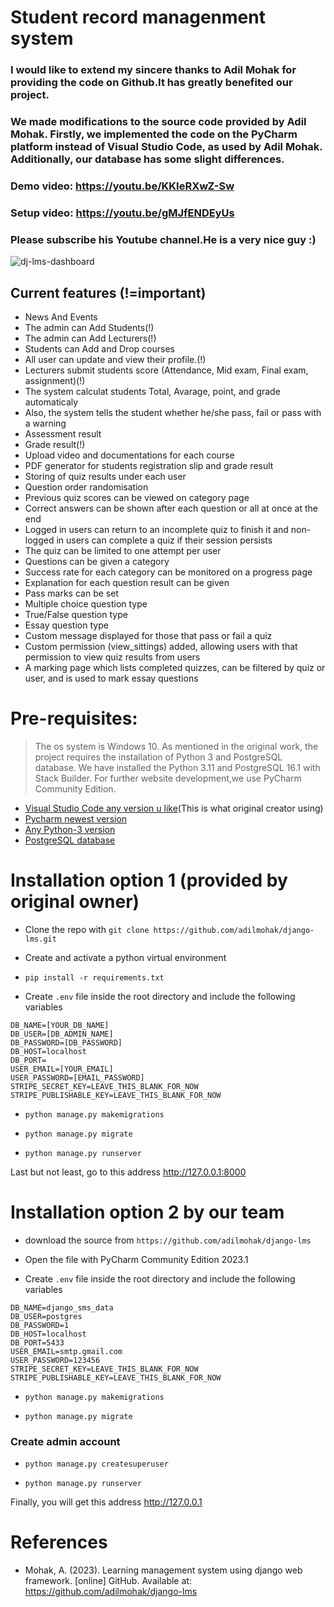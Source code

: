 # Student record managenment system

### I would like to extend my sincere thanks to Adil Mohak for providing the code on Github.It has greatly benefited our project.
### We made modifications to the source code provided by Adil Mohak. Firstly, we implemented the code on the PyCharm platform instead of Visual Studio Code, as used by Adil Mohak. Additionally, our database has some slight differences.

### Demo video: https://youtu.be/KKIeRXwZ-Sw
### Setup video: https://youtu.be/gMJfENDEyUs
### Please subscribe his Youtube channel.He is a very nice guy :)


![dj-lms-dashboard](https://user-images.githubusercontent.com/60693922/212262964-5b5f2cb9-59b6-4be8-bf29-63a5265a7a9e.png)

Current features
(!=important)
----------------
* News And Events
* The admin can Add Students(!)
* The admin can Add Lecturers(!)
* Students can Add and Drop courses
* All user can update and view their profile.(!)
* Lecturers submit students score (Attendance, Mid exam, Final exam, assignment)(!)
* The system calculat students Total, Avarage, point, and grade automaticaly
* Also, the system tells the student whether he/she pass, fail or pass with a warning
* Assessment result
* Grade result(!)
* Upload video and documentations for each course
* PDF generator for students registration slip and grade result
* Storing of quiz results under each user
* Question order randomisation
* Previous quiz scores can be viewed on category page
* Correct answers can be shown after each question or all at once at the end
* Logged in users can return to an incomplete quiz to finish it and non-logged in users can complete a quiz if their session persists
* The quiz can be limited to one attempt per user
* Questions can be given a category
* Success rate for each category can be monitored on a progress page
* Explanation for each question result can be given
* Pass marks can be set
* Multiple choice question type
* True/False question type
* Essay question type
* Custom message displayed for those that pass or fail a quiz
* Custom permission (view_sittings) added, allowing users with that permission to view quiz results from users
* A marking page which lists completed quizzes, can be filtered by quiz or user, and is used to mark essay questions


# Pre-requisites:

> The os system is Windows 10.
> As mentioned in the original work, the project requires the installation of Python 3 and PostgreSQL database. We have installed the Python 3.11 and PostgreSQL 16.1 with Stack Builder.
> For further website development,we use PyCharm Community Edition.

- [Visual Studio Code any version u like](https://code.visualstudio.com/download)(This is what original creator using)
- [Pycharm newest version](https://www.jetbrains.com/pycharm/download/other.html)
- [Any Python-3 version](https://www.python.org/downloads/)
- [PostgreSQL database](https://www.postgresql.org/download/)

# Installation option 1 (provided by original owner)

- Clone the repo with `git clone https://github.com/adilmohak/django-lms.git`

- Create and activate a python virtual environment

- `pip install -r requirements.txt`

- Create `.env` file inside the root directory and include the following variables
```config
DB_NAME=[YOUR_DB_NAME]
DB_USER=[DB_ADMIN_NAME]
DB_PASSWORD=[DB_PASSWORD]
DB_HOST=localhost
DB_PORT=
USER_EMAIL=[YOUR_EMAIL]
USER_PASSWORD=[EMAIL_PASSWORD]
STRIPE_SECRET_KEY=LEAVE_THIS_BLANK_FOR_NOW
STRIPE_PUBLISHABLE_KEY=LEAVE_THIS_BLANK_FOR_NOW
```

- `python manage.py makemigrations`

- `python manage.py migrate`

- `python manage.py runserver`

Last but not least, go to this address http://127.0.0.1:8000

# Installation option 2 by our team

- download the source from `https://github.com/adilmohak/django-lms`

- Open the file with PyCharm Community Edition 2023.1

- Create `.env` file inside the root directory and include the following variables
```config
DB_NAME=django_sms_data
DB_USER=postgres
DB_PASSWORD=1
DB_HOST=localhost
DB_PORT=5433
USER_EMAIL=smtp.gmail.com
USER_PASSWORD=123456
STRIPE_SECRET_KEY=LEAVE_THIS_BLANK_FOR_NOW
STRIPE_PUBLISHABLE_KEY=LEAVE_THIS_BLANK_FOR_NOW
```

- `python manage.py makemigrations`

- `python manage.py migrate`

### Create admin account 
- `python manage.py createsuperuser`

- `python manage.py runserver`

Finally, you will get this address http://127.0.0.1

# References
- Mohak, A. (2023). Learning management system using django web framework. [online] GitHub. Available at: https://github.com/adilmohak/django-lms


